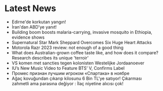 # Latest News
-  Edirne'de korkutan yangın!
-  İran'dan ABD'ye yanıt!
-  Building boom boosts malaria-carrying, invasive mosquito in Ethiopia, evidence shows
-  Supernatural Star Mark Sheppard Overcomes Six Huge Heart Attacks
-  Motorola Razr 2023 review: not enough of a good thing
-  What does Australian-grown coffee taste like, and how does it compare? Research describes its unique 'terroir'
-  VS komen met sancties tegen kolonisten Westelijke Jordaanoever
-  IU’s New Music Video to Feature BTS’ V, Confirms Label
-  Промес признан лучшим игроком «Спартака» в ноябре
-  Ağaç kovuğundan çıkarıp kilosunu 6 Bin TL'ye satıyor! Çıkarması zahmetli ama parasına değiyor : İlaç niyetine alıcısı çok!

